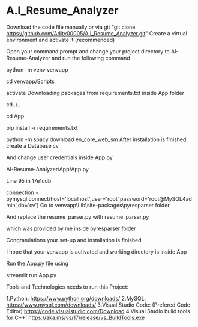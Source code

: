 # A.I_Resume_Analyzer
Download the code file manually or via git
"git clone https://github.com/Adity00005/A.I_Resume_Analyzer.git"
Create a virtual environment and activate it (recommended)

Open your command prompt and change your project directory to AI-Resume-Analyzer and run the following command

python -m venv venvapp

cd venvapp/Scripts

activate
Downloading packages from requirements.txt inside App folder

cd../..

cd App

pip install -r requirements.txt

python -m spacy download en_core_web_sm
After installation is finished create a Database cv

And change user credentials inside App.py

AI-Resume-Analyzer/App/App.py

Line 95 in 17e1cdb

 connection = pymysql.connect(host='localhost',user='root',password='root@MySQL4admin',db='cv') 
Go to venvapp\Lib\site-packages\pyresparser folder

And replace the resume_parser.py with resume_parser.py

which was provided by me inside pyresparser folder

Congratulations your set-up and installation is finished

I hope that your venvapp is activated and working directory is inside App

Run the App.py file using

streamlit run App.py

Tools and Technologies needs to run this Project:

1.Python: https://www.python.org/downloads/
2.MySQL: https://www.mysql.com/downloads/
3.Visual Studio Code: (Prefered Code Editor) https://code.visualstudio.com/Download
4.Visual Studio build tools for C++: https://aka.ms/vs/17/release/vs_BuildTools.exe
